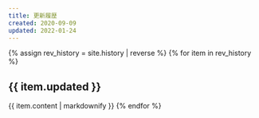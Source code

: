 ```yaml
---
title: 更新履歴
created: 2020-09-09
updated: 2022-01-24
---
```

{% assign rev_history = site.history | reverse %}
{% for item in rev_history %}
## <a name="{{ item.updated }}">{{ item.updated }}</a>
{{ item.content | markdownify }}
{% endfor %}
